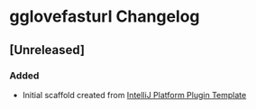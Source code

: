 <!-- Keep a Changelog guide -> https://keepachangelog.com -->

# gglovefasturl Changelog

## [Unreleased]
### Added
- Initial scaffold created from [IntelliJ Platform Plugin Template](https://github.com/JetBrains/intellij-platform-plugin-template)
